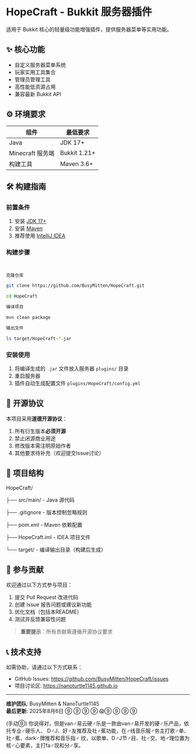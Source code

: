 # HopeCraft - Bukkit 服务器插件

[](https://github.com/BusyMitten/HopeCraft)
[](https://www.minecraft.net)
[](https://adoptium.net)

适用于 Bukkit 核心的轻量级功能增强插件，提供服务器菜单等实用功能。

## ✨ 核心功能
- 自定义服务器菜单系统
- 玩家实用工具集合
- 管理员管理工具
- 高性能低资源占用
- 兼容最新 Bukkit API

## ⚙️ 环境要求
| 组件              | 最低要求           |
|-------------------|-------------------|
| Java              | JDK 17+           |
| Minecraft 服务端  | Bukkit 1.21+      |
| 构建工具          | Maven 3.6+        |

## 🛠️ 构建指南

### 前置条件
1. 安装 [JDK 17+](https://adoptium.net/)
2. 安装 [Maven](https://maven.apache.org/)
3. 推荐使用 [IntelliJ IDEA](https://www.jetbrains.com/idea/)

### 构建步骤
``` bash


克隆仓库

git clone https://github.com/BusyMitten/HopeCraft.git 

cd HopeCraft

编译项目

mvn clean package

输出文件

ls target/HopeCraft-*.jar
```


### 安装使用
1. 将编译生成的 `.jar` 文件放入服务器 `plugins/` 目录
2. 重启服务器
3. 插件自动生成配置文件 `plugins/HopeCraft/config.yml`

## 🌱 开源协议
本项目采用**道德开源协议**：
1. 所有衍生版本**必须开源**
2. 禁止闭源商业用途
3. 修改版本需注明原始作者
4. 其他要求待补充（欢迎提交Issue讨论）

## 📂 项目结构
HopeCraft/

├── src/main/         - Java 源代码

├── .gitignore        - 版本控制忽略规则

├── pom.xml           - Maven 依赖配置

├── HopeCraft.iml     - IDEA 项目文件

└── target/           - 编译输出目录（构建后生成）


## 🤝 参与贡献
欢迎通过以下方式参与项目：
1. 提交 Pull Request 改进代码
2. 创建 Issue 报告问题或建议新功能
3. 优化文档（包括本README）
4. 测试并反馈兼容性问题

> **重要提示**：所有贡献需遵循开源协议要求

## 📞 技术支持
如需协助，请通过以下方式联系：
- GitHub Issues: https://github.com/BusyMitten/HopeCraft/issues
- 项目讨论区: https://nanoturtle1145.github.io

---

**维护团队**: BusyMitten & NanoTurtle1145  
**最后更新**: 2025年8月6日
⑨ ⑨ ⑨
⑨ 😱⑨
⑨ ⑨ ⑨

(手动⑨)
你说得对，但是van♂易云硬♂乐是一款由van♂易开发的硬♂乐产品，依托专业♂硬乐人、 D♂J、好♂友推荐及社♂蕉功能，在♂线音乐服♂务主打歌♂单、社♂蕉、dark♂牌推荐和音乐指♂ 纹，以歌单、D♂J节♂目、社♂交、地♂理位置为核♂心要素，主打fa♂现和分♂享。